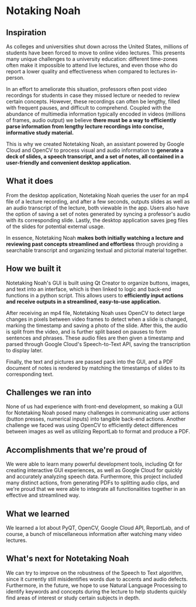 # Notaking Noah

## Inspiration
As colleges and universities shut down across the United States, millions of students have been forced to move to online video lectures. This presents many unique challenges to a university education: different time-zones often make it impossible to attend live lectures, and even those who do report a lower quality and effectiveness when compared to lectures in-person. 

In an effort to ameliorate this situation, professors often post video recordings for students in case they missed lecture or needed to review certain concepts. However, these recordings can often be lengthy, filled with frequent pauses, and difficult to comprehend. Coupled with the abundance of multimedia information typically encoded in videos (millions of frames, audio output) we believe **there must be a way to efficiently parse information from lengthy lecture recordings into concise, informative study material.**

This is why we created Notetaking Noah, an assistant powered by Google Cloud and OpenCV to process visual and audio information to **generate a deck of slides, a speech transcript, and a set of notes, all contained in a user-friendly and convenient desktop application.**

## What it does
From the desktop application, Notetaking Noah queries the user for an mp4 file of a lecture recording, and after a few seconds, outputs slides as well as an audio transcript of the lecture, both viewable in the app. Users also have the option of saving a set of notes generated by syncing a professor's audio with its corresponding slide. Lastly, the desktop application saves jpeg files of the slides for potential external usage. 

In essence, Notetaking Noah **makes both initially watching a lecture and reviewing past concepts streamlined and effortless** through providing a searchable transcript and organizing textual and pictorial material together.

## How we built it
Notetaking Noah's GUI is built using Qt Creator to organize buttons, images, and text into an interface, which is then linked to logic and back-end functions in a python script. This allows users to **efficiently input actions and receive outputs in a streamlined, easy-to-use application.**

After receiving an mp4 file, Notetaking Noah uses OpenCV to detect large changes in pixels between video frames to detect when a slide is changed, marking the timestamp and saving a photo of the slide. After this, the audio is split from the video, and is further split based on pauses to form sentences and phrases. These audio files are then given a timestamp and parsed through Google Cloud's Speech-to-Text API, saving the transcription to display later. 

Finally, the text and pictures are passed pack into the GUI, and a PDF document of notes is rendered by matching the timestamps of slides to its corresponding text.

## Challenges we ran into
None of us had experience with front-end development, so making a GUI for Notetaking Noah posed many challenges in communicating user actions (button presses, numerical inputs) into tangible back-end actions. Another challenge we faced was using OpenCV to efficiently detect differences between images as well as utilizing ReportLab to format and produce a PDF.

## Accomplishments that we're proud of
We were able to learn many powerful development tools, including Qt for creating interactive GUI experiences, as well as Google Cloud for quickly and accurately analyzing speech data. Furthermore, this project included many distinct actions, from generating PDFs to splitting audio clips, and we're proud that we were able to integrate all functionalities together in an effective and streamlined way.

## What we learned
We learned a lot about PyQT, OpenCV, Google Cloud API, ReportLab, and of course, a bunch of miscellaneous information after watching many video lectures. 

## What's next for Notetaking Noah
We can try to improve on the robustness of the Speech to Text algorithm, since it currently still misidentifies words due to accents and audio defects. Furthermore, in the future, we hope to use Natural Language Processing to identify keywords and concepts during the lecture to help students quickly find areas of interest or study certain subjects in depth.
